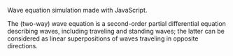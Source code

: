 Wave equation simulation made with JavaScript.

The (two-way) wave equation is a second-order partial differential equation describing waves, including traveling and standing waves;
the latter can be considered as linear superpositions of waves traveling in opposite directions.

